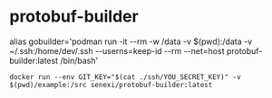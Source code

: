 # protobuf-builder


alias gobuilder='podman run -it --rm -w /data -v $(pwd):/data -v ~/.ssh:/home/dev/.ssh --userns=keep-id --rm --net=host  protobuf-builder:latest /bin/bash'

```
docker run --env GIT_KEY="$(cat ./ssh/YOU_SECRET_KEY)" -v $(pwd)/example:/src senexi/protobuf-builder:latest
```

